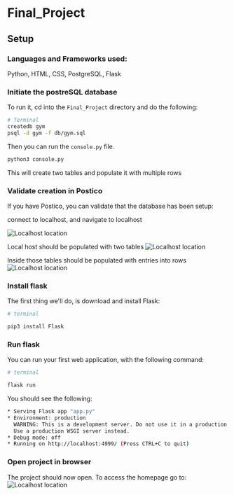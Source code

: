# Final_Project




## Setup

### Languages and Frameworks used:

Python, HTML, CSS, PostgreSQL, Flask

### Initiate the postreSQL database

To run it, cd into the `Final_Project` directory and do the following:

```bash
# Terminal
createdb gym
psql -d gym -f db/gym.sql 
```

Then you can run the `console.py` file.

```bash
python3 console.py
```

This will create two tables and populate it with multiple rows

### Validate creation in Postico

If you have Postico, you can validate that the database has been setup:

connect to localhost, and navigate to localhost

![Localhost location](/images/readme_setup_images/Screenshot%202023-02-01%20at%2020.22.21.png?raw=true "Optional Title")

Local host should be populated with two tables
![Localhost location](/images/readme_setup_images/Screenshot%202023-02-01%20at%2020.27.44.png?raw=true "Optional Title")

Inside those tables should be populated with entries into rows
![Localhost location](/images/readme_setup_images/Screenshot%202023-02-01%20at%2020.28.56.png?raw=true "Optional Title")

### Install flask

The first thing we'll do, is download and install Flask:

```bash
# terminal

pip3 install Flask
```

### Run flask

You can run your first web application, with the following command:

```bash
# terminal

flask run
```
You should see the following:

```bash
* Serving Flask app "app.py"
* Environment: production
  WARNING: This is a development server. Do not use it in a production deployment.
  Use a production WSGI server instead.
* Debug mode: off
* Running on http://localhost:4999/ (Press CTRL+C to quit)
```

### Open project in browser

The project should now open. To access the homepage go to:  ![Localhost location](/images/readme_setup_images/Screenshot%202023-02-01%20at%2022.11.04.png?raw=true "Optional Title")
